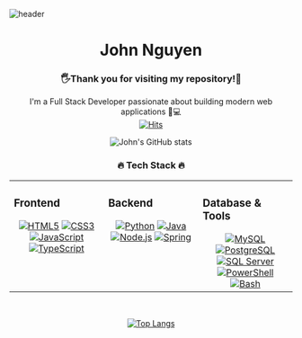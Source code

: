![header](https://capsule-render.vercel.app/api?type=waving&height=200&fontSize=100&color=gradient&text=🙌Welcome&animation=fadeIn)

<div align="center">
<h1>John Nguyen</h1>

<h3>🖐Thank you for visiting my repository!🙏</h3>

I'm a Full Stack Developer passionate about building modern web applications 📱💻<br>
[![Hits](https://hits.seeyoufarm.com/api/count/incr/badge.svg?url=https%3A%2F%2Fgithub.com%2Fjohnhnguyen97%2Fhit-counter&count_bg=%2379C83D&title_bg=%23555555&icon=&icon_color=%23E7E7E7&title=hits&edge_flat=false)](https://hits.seeyoufarm.com)

![John's GitHub stats](https://github-readme-stats.vercel.app/api?username=johnhnguyen97&&show_icons=true&theme=ambient_gradient)

<h3>🔥 Tech Stack 🔥</h3>

<table><tr><td valign="top" width="33%">

### Frontend
<div align="center">
<a href="https://en.wikipedia.org/wiki/HTML5" target="_blank"><img src="https://img.shields.io/badge/HTML5-E34F26?style=for-the-badge&logo=html5&logoColor=white" alt="HTML5" /></a>
<a href="https://www.w3schools.com/css/" target="_blank"><img src="https://img.shields.io/badge/CSS3-1572B6?style=for-the-badge&logo=css3&logoColor=white" alt="CSS3" /></a>
<a href="https://www.javascript.com/" target="_blank"><img src="https://img.shields.io/badge/JavaScript-F7DF1E?style=for-the-badge&logo=javascript&logoColor=black" alt="JavaScript" /></a>
<a href="https://www.typescriptlang.org/" target="_blank"><img src="https://img.shields.io/badge/TypeScript-3178C6?style=for-the-badge&logo=typescript&logoColor=white" alt="TypeScript" /></a>
</div>
</td><td valign="top" width="33%">

### Backend
<div align="center">
<a href="https://www.python.org/" target="_blank"><img src="https://img.shields.io/badge/Python-3776AB?style=for-the-badge&logo=python&logoColor=white" alt="Python" /></a>
<a href="https://www.java.com/" target="_blank"><img src="https://img.shields.io/badge/Java-ED8B00?style=for-the-badge&logo=openjdk&logoColor=white" alt="Java" /></a>
<a href="https://nodejs.org/" target="_blank"><img src="https://img.shields.io/badge/Node.js-339933?style=for-the-badge&logo=nodedotjs&logoColor=white" alt="Node.js" /></a>
<a href="https://spring.io/" target="_blank"><img src="https://img.shields.io/badge/Spring-6DB33F?style=for-the-badge&logo=spring&logoColor=white" alt="Spring" /></a>
</div>
</td><td valign="top" width="33%">

### Database & Tools
<div align="center">
<a href="https://www.mysql.com/" target="_blank"><img src="https://img.shields.io/badge/MySQL-4479A1?style=for-the-badge&logo=mysql&logoColor=white" alt="MySQL" /></a>
<a href="https://www.postgresql.org/" target="_blank"><img src="https://img.shields.io/badge/PostgreSQL-4169E1?style=for-the-badge&logo=postgresql&logoColor=white" alt="PostgreSQL" /></a>
<a href="https://www.microsoft.com/sql-server" target="_blank"><img src="https://img.shields.io/badge/SQL_Server-CC2927?style=for-the-badge&logo=microsoft-sql-server&logoColor=white" alt="SQL Server" /></a>
<a href="https://learn.microsoft.com/powershell/" target="_blank"><img src="https://img.shields.io/badge/PowerShell-5391FE?style=for-the-badge&logo=powershell&logoColor=white" alt="PowerShell" /></a>
<a href="https://www.gnu.org/software/bash/" target="_blank"><img src="https://img.shields.io/badge/Bash-4EAA25?style=for-the-badge&logo=gnu-bash&logoColor=white" alt="Bash" /></a>
</div>
</td></tr></table>

<br>

[![Top Langs](https://github-readme-stats.vercel.app/api/top-langs/?username=johnhnguyen97&theme=ambient_gradient&layout=compact)](https://github.com/anuraghazra/github-readme-stats)
</div>
